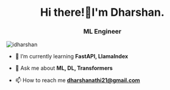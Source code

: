 <h1 align="center">Hi there!👋I'm Dharshan.</h1>
<h3 align="center">ML Engineer</h3>

<p align="left"> <img src="https://komarev.com/ghpvc/?username=idharshan&label=Profile%20views&color=0e75b6&style=flat" alt="idharshan" /> </p>

- 🌱 I’m currently learning **FastAPI, LlamaIndex**

- 💬 Ask me about **ML, DL, Transformers**

- 📫 How to reach me **dharshanathi21@gmail.com**



